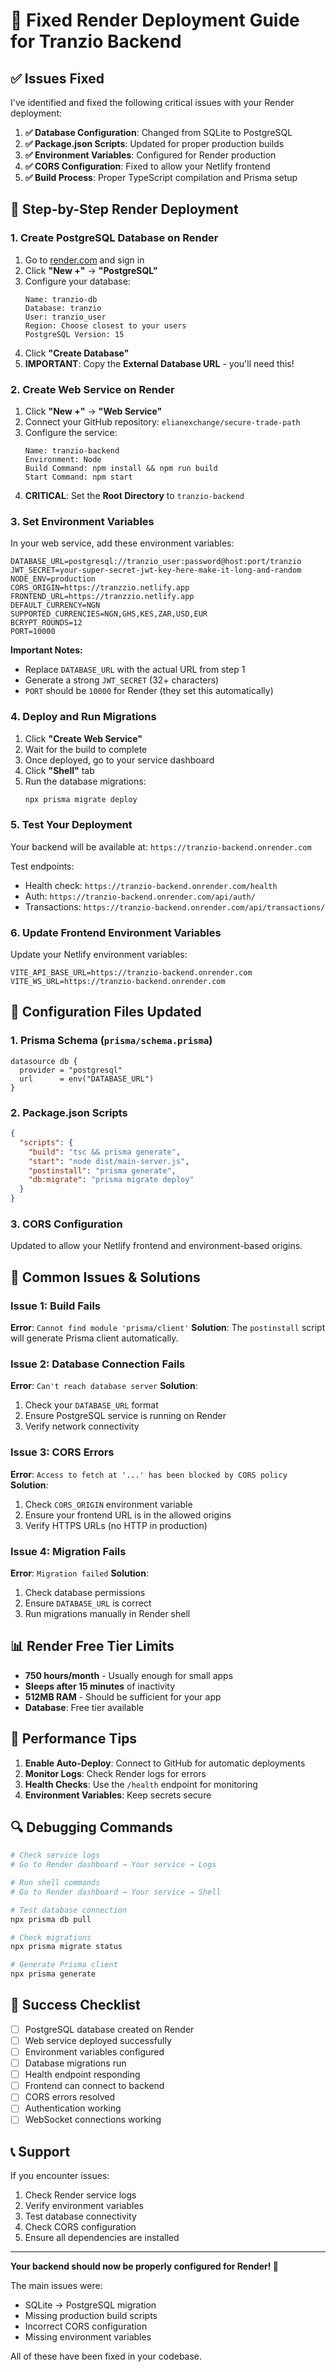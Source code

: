 # 🚀 Fixed Render Deployment Guide for Tranzio Backend

## ✅ Issues Fixed

I've identified and fixed the following critical issues with your Render deployment:

1. **✅ Database Configuration**: Changed from SQLite to PostgreSQL
2. **✅ Package.json Scripts**: Updated for proper production builds
3. **✅ Environment Variables**: Configured for Render production
4. **✅ CORS Configuration**: Fixed to allow your Netlify frontend
5. **✅ Build Process**: Proper TypeScript compilation and Prisma setup

## 🚀 Step-by-Step Render Deployment

### 1. Create PostgreSQL Database on Render

1. Go to [render.com](https://render.com) and sign in
2. Click **"New +"** → **"PostgreSQL"**
3. Configure your database:
   ```
   Name: tranzio-db
   Database: tranzio
   User: tranzio_user
   Region: Choose closest to your users
   PostgreSQL Version: 15
   ```
4. Click **"Create Database"**
5. **IMPORTANT**: Copy the **External Database URL** - you'll need this!

### 2. Create Web Service on Render

1. Click **"New +"** → **"Web Service"**
2. Connect your GitHub repository: `elianexchange/secure-trade-path`
3. Configure the service:
   ```
   Name: tranzio-backend
   Environment: Node
   Build Command: npm install && npm run build
   Start Command: npm start
   ```
4. **CRITICAL**: Set the **Root Directory** to `tranzio-backend`

### 3. Set Environment Variables

In your web service, add these environment variables:

```
DATABASE_URL=postgresql://tranzio_user:password@host:port/tranzio
JWT_SECRET=your-super-secret-jwt-key-here-make-it-long-and-random
NODE_ENV=production
CORS_ORIGIN=https://tranzzio.netlify.app
FRONTEND_URL=https://tranzzio.netlify.app
DEFAULT_CURRENCY=NGN
SUPPORTED_CURRENCIES=NGN,GHS,KES,ZAR,USD,EUR
BCRYPT_ROUNDS=12
PORT=10000
```

**Important Notes:**
- Replace `DATABASE_URL` with the actual URL from step 1
- Generate a strong `JWT_SECRET` (32+ characters)
- `PORT` should be `10000` for Render (they set this automatically)

### 4. Deploy and Run Migrations

1. Click **"Create Web Service"**
2. Wait for the build to complete
3. Once deployed, go to your service dashboard
4. Click **"Shell"** tab
5. Run the database migrations:
   ```bash
   npx prisma migrate deploy
   ```

### 5. Test Your Deployment

Your backend will be available at: `https://tranzio-backend.onrender.com`

Test endpoints:
- Health check: `https://tranzio-backend.onrender.com/health`
- Auth: `https://tranzio-backend.onrender.com/api/auth/`
- Transactions: `https://tranzio-backend.onrender.com/api/transactions/`

### 6. Update Frontend Environment Variables

Update your Netlify environment variables:

```
VITE_API_BASE_URL=https://tranzio-backend.onrender.com
VITE_WS_URL=https://tranzio-backend.onrender.com
```

## 🔧 Configuration Files Updated

### 1. Prisma Schema (`prisma/schema.prisma`)
```prisma
datasource db {
  provider = "postgresql"
  url      = env("DATABASE_URL")
}
```

### 2. Package.json Scripts
```json
{
  "scripts": {
    "build": "tsc && prisma generate",
    "start": "node dist/main-server.js",
    "postinstall": "prisma generate",
    "db:migrate": "prisma migrate deploy"
  }
}
```

### 3. CORS Configuration
Updated to allow your Netlify frontend and environment-based origins.

## 🚨 Common Issues & Solutions

### Issue 1: Build Fails
**Error**: `Cannot find module 'prisma/client'`
**Solution**: The `postinstall` script will generate Prisma client automatically.

### Issue 2: Database Connection Fails
**Error**: `Can't reach database server`
**Solution**: 
1. Check your `DATABASE_URL` format
2. Ensure PostgreSQL service is running on Render
3. Verify network connectivity

### Issue 3: CORS Errors
**Error**: `Access to fetch at '...' has been blocked by CORS policy`
**Solution**: 
1. Check `CORS_ORIGIN` environment variable
2. Ensure your frontend URL is in the allowed origins
3. Verify HTTPS URLs (no HTTP in production)

### Issue 4: Migration Fails
**Error**: `Migration failed`
**Solution**:
1. Check database permissions
2. Ensure `DATABASE_URL` is correct
3. Run migrations manually in Render shell

## 📊 Render Free Tier Limits

- **750 hours/month** - Usually enough for small apps
- **Sleeps after 15 minutes** of inactivity
- **512MB RAM** - Should be sufficient for your app
- **Database**: Free tier available

## 🚀 Performance Tips

1. **Enable Auto-Deploy**: Connect to GitHub for automatic deployments
2. **Monitor Logs**: Check Render logs for errors
3. **Health Checks**: Use the `/health` endpoint for monitoring
4. **Environment Variables**: Keep secrets secure

## 🔍 Debugging Commands

```bash
# Check service logs
# Go to Render dashboard → Your service → Logs

# Run shell commands
# Go to Render dashboard → Your service → Shell

# Test database connection
npx prisma db pull

# Check migrations
npx prisma migrate status

# Generate Prisma client
npx prisma generate
```

## 🎉 Success Checklist

- [ ] PostgreSQL database created on Render
- [ ] Web service deployed successfully
- [ ] Environment variables configured
- [ ] Database migrations run
- [ ] Health endpoint responding
- [ ] Frontend can connect to backend
- [ ] CORS errors resolved
- [ ] Authentication working
- [ ] WebSocket connections working

## 📞 Support

If you encounter issues:
1. Check Render service logs
2. Verify environment variables
3. Test database connectivity
4. Check CORS configuration
5. Ensure all dependencies are installed

---

**Your backend should now be properly configured for Render! 🎉**

The main issues were:
- SQLite → PostgreSQL migration
- Missing production build scripts
- Incorrect CORS configuration
- Missing environment variables

All of these have been fixed in your codebase.




